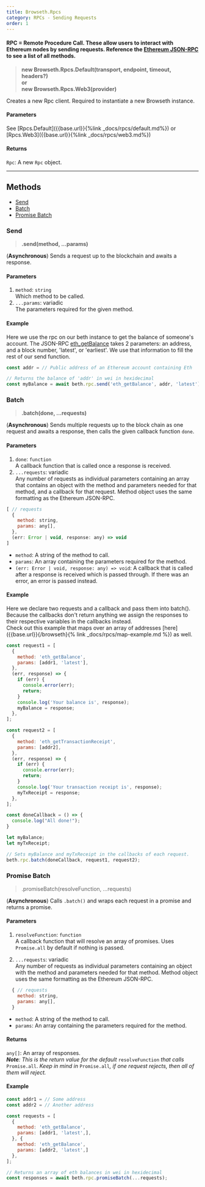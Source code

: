 ```yaml
---
title: Browseth.Rpcs
category: RPCs - Sending Requests
order: 1
---
```


#### RPC = Remote Procedure Call. These allow users to interact with Ethereum nodes by sending requests. Reference the [Ethereum JSON-RPC](https://github.com/ethereum/wiki/wiki/JSON-RPC#json-rpc-methods) to see a list of all methods.

> **new Browseth.Rpcs.Default(transport, endpoint, timeout, headers?)<br>or<br>new Browseth.Rpcs.Web3(provider)**

Creates a new Rpc client. Required to instantiate a new Browseth instance.

#### Parameters

See [Rpcs.Default]({{base.url}}{%link _docs/rpcs/default.md%}) or [Rpcs.Web3]({{base.url}}{%link _docs/rpcs/web3.md%})

#### Returns

`Rpc`: A new `Rpc` object.

<hr>

## Methods

- [Send](#send)
- [Batch](#batch)
- [Promise Batch](#promise-batch)

### Send 

> **.send(method, ...params)**

(**Asynchronous**) Sends a request up to the blockchain and awaits a response.

#### Parameters

1. `method`: `string`<br>
Which method to be called.
2. `...params`: variadic<br>
The parameters required for the given method.

#### Example

Here we use the rpc on our beth instance to get the balance of someone's account. The JSON-RPC [eth_getBalance](https://github.com/ethereum/wiki/wiki/JSON-RPC#eth_getbalance) takes 2 parameters: an address, and a block number, 'latest', or 'earliest'. We use that information to fill the rest of our send function.

```javascript
const addr = // Public address of an Ethereum account containing Eth

// Returns the balance of 'addr' in wei in hexidecimal
const myBalance = await beth.rpc.send('eth_getBalance', addr, 'latest');
```

### Batch

> **.batch(done, ...requests)**

(**Asynchronous**) Sends multiple requests up to the block chain as one request and awaits a response, then calls the given callback function `done`.

#### Parameters

1. `done`: `function`<br>
A callback function that is called once a response is received.
2. `...requests`: variadic<br>
Any number of requests as individual parameters containing an array that contains an object with the method and parameters needed for that method, and a callback for that request. Method object uses the same formatting as the Ethereum JSON-RPC.

```javascript
[ // requests
  {
    method: string,
    params: any[],
  },
  (err: Error | void, response: any) => void
]
```

  * `method`: A string of the method to call.
  * `params`: An array containing the parameters required for the method.
  * `(err: Error | void, response: any) => void`: A callback that is called after a response is received which is passed through. If there was an error, an error is passed instead.

#### Example

Here we declare two requests and a callback and pass them into batch(). Because the callbacks don't return anything we assign the responses to their respective variables in the callbacks instead. <br>
Check out this example that maps over an array of addresses [here]({{base.url}}{/browseth}{% link _docs/rpcs/map-example.md %}) as well.

```javascript
const request1 = [
  {
    method: 'eth_getBalance',
    params: [addr1, 'latest'],
  },
  (err, response) => {
    if (err) {
      console.error(err);
      return;
    }
    console.log('Your balance is', response);
    myBalance = response;
  },
];

const request2 = [
  {
    method: 'eth_getTransactionReceipt',
    params: [addr2],
  },
  (err, response) => {
    if (err) {
      console.error(err);
      return;
    }
    console.log('Your transaction receipt is', response);
    myTxReceipt = response;
  },
];

const doneCallback = () => {
  console.log("All done!");
}

let myBalance;
let myTxReceipt;

// Sets myBalance and myTxReceipt in the callbacks of each request.
beth.rpc.batch(doneCallback, request1, request2);

```

### Promise Batch

> .promiseBatch(resolveFunction, ...requests)

(**Asynchronous**) Calls `.batch()` and wraps each request in a promise and returns a promise.

#### Parameters

1. `resolveFunction`: `function`<br>
A callback function that will resolve an array of promises. Uses `Promise.all` by default if nothing is passed.

2. `...requests`: variadic<br>
Any number of requests as individual parameters containing an object with the method and parameters needed for that method. Method object uses the same formatting as the Ethereum JSON-RPC.

```javascript
  { // requests
    method: string,
    params: any[],
  }
```

  * `method`: A string of the method to call.
  * `params`: An array containing the parameters required for the method.
 
#### Returns

`any[]`: An array of responses.<br>
_**Note**: This is the return value for the default_ `resolveFunction` _that calls_ `Promise.all`. _Keep in mind in_ `Promise.all`_, if one request rejects, then all of them will reject._

#### Example

```javascript
const addr1 = // Some address
const addr2 = // Another address

const requests = [
  {
    method: 'eth_getBalance',
    params: [addr1, 'latest',],
  }, {
    method: 'eth_getBalance',
    params: [addr2, 'latest',]
  },
];

// Returns an array of eth balances in wei in hexidecimal
const responses = await beth.rpc.promiseBatch(...requests);
```
